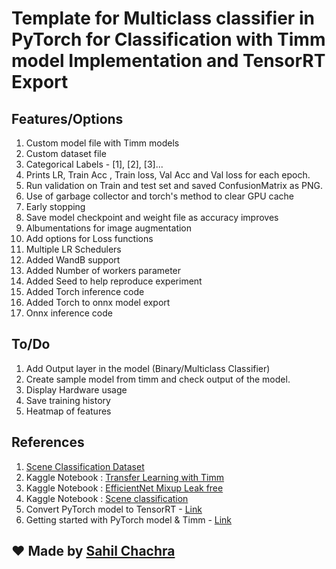 # Template for Multiclass classifier in PyTorch for Classification with Timm model Implementation and TensorRT Export

## Features/Options
1. Custom model file with Timm models
2. Custom dataset file
4. Categorical Labels - [1], [2], [3]...
7. Prints LR, Train Acc , Train loss, Val Acc and Val loss for each epoch.
8. Run validation on Train and test set and saved ConfusionMatrix as PNG.
10. Use of garbage collector and torch's method to clear GPU cache
5. Early stopping
6. Save model checkpoint and weight file as accuracy improves
9. Albumentations for image augmentation
11. Add options for Loss functions
3. Multiple LR Schedulers
0. Added WandB support
0. Added Number of workers parameter
0. Added Seed to help reproduce experiment
0. Added Torch inference code
0. Added Torch to onnx model export
0. Onnx inference code

## To/Do

1. Add Output layer in the model (Binary/Multiclass Classifier)
2. Create sample model from timm and check output of the model.
12. Display Hardware usage
13. Save training history
14. Heatmap of features

## References
1. [Scene Classification Dataset](https://www.kaggle.com/datasets/nitishabharathi/scene-classification)
2. Kaggle Notebook : [Transfer Learning with Timm](https://www.kaggle.com/code/hinepo/transfer-learning-with-timm-models-and-pytorch)
3. Kaggle Notebook : [EfficientNet Mixup Leak free](https://www.kaggle.com/code/debarshichanda/efficientnetv2-mixup-leak-free)
4. Kaggle Notebook : [Scene classification](https://www.kaggle.com/code/krishnayogi/scene-classification-using-transfer-learning)
5. Convert PyTorch model to TensorRT - [Link](https://learnopencv.com/how-to-convert-a-model-from-pytorch-to-tensorrt-and-speed-up-inference/)
6. Getting started with PyTorch model & Timm - [Link](https://towardsdatascience.com/getting-started-with-pytorch-image-models-timm-a-practitioners-guide-4e77b4bf9055#9388)

## :heart: Made by [Sahil Chachra](https://github.com/SahilChachra)